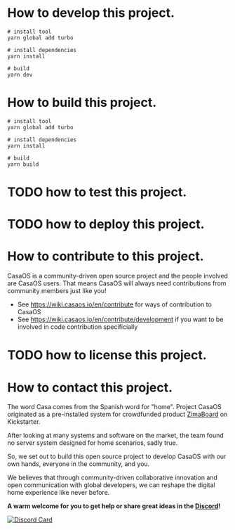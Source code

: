 # How to develop this project.

```shell
# install tool
yarn global add turbo

# install dependencies
yarn install

# build
yarn dev 
```

# How to build this project.

```shell
# install tool
yarn global add turbo

# install dependencies
yarn install

# build
yarn build 
```

# TODO how to test this project.

# TODO how to deploy this project.

# How to contribute to this project.

CasaOS is a community-driven open source project and the people involved are CasaOS users. That means CasaOS will always
need contributions from community members just like you!

- See <https://wiki.casaos.io/en/contribute> for ways of contribution to CasaOS
- See <https://wiki.casaos.io/en/contribute/development> if you want to be involved in code contribution specificially

# TODO how to license this project.

# How to contact this project.

The word Casa comes from the Spanish word for "home". Project CasaOS originated as a pre-installed system for
crowdfunded product [ZimaBoard](https://www.zimaboard.com) on Kickstarter.

After looking at many systems and software on the market, the team found no server system designed for home scenarios,
sadly true.

So, we set out to build this open source project to develop CasaOS with our own hands, everyone in the community, and
you.

We believes that through community-driven collaborative innovation and open communication with global developers, we can
reshape the digital home experience like never before.

**A warm welcome for you to get help or share great ideas in the [Discord](https://discord.gg/knqAbbBbeX)!**

[![Discord Card](https://discordapp.com/api/guilds/884667213326463016/widget.png?style=banner2)](https://discord.gg/knqAbbBbeX)